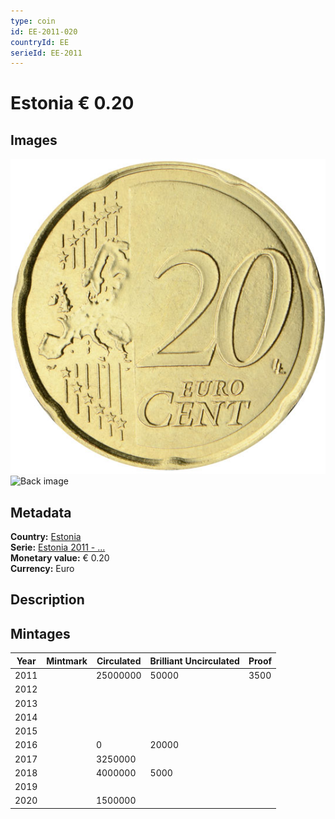 ```yaml
---
type: coin
id: EE-2011-020
countryId: EE
serieId: EE-2011
---
```


# Estonia € 0.20

## Images

![Front image](../../../img/common-2007-020.png) ![Back image](img/estonia-2011-020.png)

## Metadata

**Country:** [Estonia](../index.md)\
**Serie:** [Estonia 2011 - ...](index.md)\
**Monetary value:** € 0.20\
**Currency:** Euro

## Description


## Mintages

| Year | Mintmark | Circulated | Brilliant Uncirculated | Proof |
| ---- | -------- | ---------- | ---------------------- | ----- |
| 2011 |  | 25000000| 50000 | 3500 |
| 2012 |  | |  |  |
| 2013 |  | |  |  |
| 2014 |  | |  |  |
| 2015 |  | |  |  |
| 2016 |  | 0| 20000 |  |
| 2017 |  | 3250000|  |  |
| 2018 |  | 4000000| 5000 |  |
| 2019 |  | |  |  |
| 2020 |  | 1500000|  |  |
